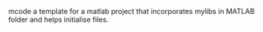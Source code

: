 mcode
a template for a matlab project that incorporates mylibs in MATLAB folder and helps initialise files.
